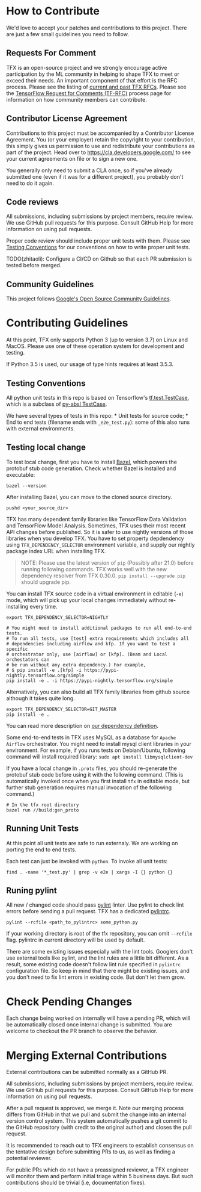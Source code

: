 # How to Contribute

We'd love to accept your patches and contributions to this project. There are
just a few small guidelines you need to follow.

## Requests For Comment

TFX is an open-source project and we strongly encourage active participation
by the ML community in helping to shape TFX to meet or exceed their needs. An
important component of that effort is the RFC process.  Please see the listing
of [current and past TFX RFCs](RFCs.md). Please see the
[TensorFlow Request for Comments (TF-RFC)](https://github.com/tensorflow/community/blob/master/governance/TF-RFCs.md)
process page for information on how community members can contribute.

## Contributor License Agreement

Contributions to this project must be accompanied by a Contributor License
Agreement. You (or your employer) retain the copyright to your contribution,
this simply gives us permission to use and redistribute your contributions as
part of the project. Head over to <https://cla.developers.google.com/> to see
your current agreements on file or to sign a new one.

You generally only need to submit a CLA once, so if you've already submitted one
(even if it was for a different project), you probably don't need to do it
again.

## Code reviews

All submissions, including submissions by project members, require review.
We use GitHub pull requests for this purpose. Consult GitHub Help for more
information on using pull requests.

Proper code review should include proper unit tests with them. Please see
[Testing Conventions](#testing-conventions) for our conventions on how to write
proper unit tests.

TODO(zhitaoli): Configure a CI/CD on Github so that each PR submission is tested
before merged.

## Community Guidelines

This project follows
[Google's Open Source Community Guidelines](https://opensource.google.com/conduct/).

# Contributing Guidelines

At this point, TFX only supports Python 3 (up to version 3.7) on Linux and
MacOS. Please use one of these operation system for development and testing.

If Python 3.5 is used, our usage of type hints requires at least 3.5.3.

## Testing Conventions

All python unit tests in this repo is based on Tensorflow's
[tf.test.TestCase](https://www.tensorflow.org/api_docs/python/tf/test/TestCase),
which is a subclass of
[py-absl TestCase](https://github.com/abseil/abseil-py/blob/06edd9c20592cec39178b94240b5e86f32e19768/absl/testing/absltest.py#L523).

We have several types of tests in this repo: * Unit tests for source code; * End
to end tests (filename ends with `_e2e_test.py`): some of this also runs with
external environments.

## Testing local change

To test local change, first you have to install
[Bazel](https://docs.bazel.build/versions/master/install.html), which powers the
protobuf stub code generation. Check whether Bazel is installed and executable:

```shell
bazel --version
```

After installing Bazel, you can move to the cloned source directory.

```shell
pushd <your_source_dir>
```

TFX has many dependent family libraries like TensorFlow Data Validation and
TensorFlow Model Analysis. Sometimes, TFX uses their most recent API changes
before published. So it is safer to use nightly versions of those libraries when
you develop TFX. You have to set property depdendency using
`TFX_DEPENDENCY_SELECTOR` environment variable, and supply our nightly package
index URL when installing TFX.

> NOTE: Please use the latest version of `pip` (Possibly after 21.0) before
> running following commands. TFX works well with the new dependency resolver
> from TFX 0.30.0. `pip install --upgrade pip` should upgrade pip.

You can install TFX source code in a virtual environment in editable (`-e`)
mode, which will pick up your local changes immediately without re-installing
every time.

```shell
export TFX_DEPENDENCY_SELECTOR=NIGHTLY

# You might need to install additional packages to run all end-to-end tests.
# To run all tests, use [test] extra requirements which includes all
# dependencies including airflow and kfp. If you want to test a specific
# orchestrator only, use [airflow] or [kfp]. (Beam and Local orchestators can
# be run without any extra dependency.) For example,
# $ pip install -e .[kfp] -i https://pypi-nightly.tensorflow.org/simple
pip install -e . -i https://pypi-nightly.tensorflow.org/simple
```

Alternatively, you can also build all TFX family libraries from github source
although it takes quite long.

```shell
export TFX_DEPENDENCY_SELECTOR=GIT_MASTER
pip install -e .
```

You can read more description on
[our dependency definition](https://github.com/tensorflow/tfx/blob/981d28e6d83a44d48cf070c28807fdf129ce2a1d/tfx/dependencies.py#L15-L36).

Some end-to-end tests in TFX uses MySQL as a database for `Apache Airflow`
orchestrator. You might need to install mysql client libraries in your
environment. For example, if you runs tests on Debian/Ubuntu, following command
will install required library: `sudo apt install libmysqlclient-dev`

If you have a local change in `.proto` files, you should re-generate the
protobuf stub code before using it with the following command. (This is
automatically invoked once when you first install `tfx` in editable mode, but
further stub generation requires manual invocation of the following command.)

```shell
# In the tfx root directory
bazel run //build:gen_proto
```

## Running Unit Tests

At this point all unit tests are safe to run externaly. We are working on
porting the end to end tests.

Each test can just be invoked with `python`. To invoke all unit tests:

```shell
find . -name '*_test.py' | grep -v e2e | xargs -I {} python {}
```

## Runing pylint

All new / changed code should pass [pylint](https://www.pylint.org/) linter.
Use pylint to check lint errors before sending a pull request. TFX has a
dedicated [pylintrc](https://github.com/tensorflow/tfx/blob/master/pylintrc).

```shell
pylint --rcfile <path_to_pylintrc> some_python.py
```

If your working directory is root of the tfx repository, you can omit `--rcfile`
flag. pylintrc in current directory will be used by default.

There are some existing issues especially with the lint tools. Googlers don't
use external tools like pylint, and the lint rules are a little bit
different. As a result, some existing code doesn't follow lint rule specified
in `pylintrc` configuration file. So keep in mind that there might be existing
issues, and you don't need to fix lint errors in existing code. But don't let
them grow.


# Check Pending Changes
Each change being worked on internally will have a pending PR, which will be
automatically closed once internal change is submitted. You are welcome to
checkout the PR branch to observe the behavior.

# Merging External Contributions

External contributions can be submitted normally as a GitHub PR.

All submissions, including submissions by project members, require review. We
use GitHub pull requests for this purpose. Consult GitHub Help for more
information on using pull requests.

After a pull request is approved, we merge it. Note our merging process differs
from GitHub in that we pull and submit the change into an internal version
control system. This system automatically pushes a git commit to the GitHub
repository (with credit to the original author) and closes the pull request.

It is recommended to reach out to TFX engineers to establish consensus on the
tentative design before submitting PRs to us, as well as finding a potential
reviewer.

For public PRs which do not have a preassigned reviewer, a TFX engineer will
monitor them and perform initial triage within 5 business days. But such
contributions should be trivial (i.e, documentation fixes).
